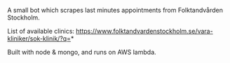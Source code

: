A small bot which scrapes last minutes appointments from Folktandvården Stockholm.

List of available clinics: https://www.folktandvardenstockholm.se/vara-kliniker/sok-klinik/?q=*

Built with node & mongo, and runs on AWS lambda.
